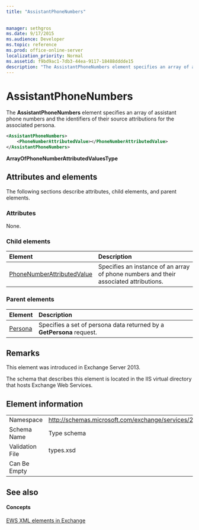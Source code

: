 ```yaml
---
title: "AssistantPhoneNumbers"
 
 
manager: sethgros
ms.date: 9/17/2015
ms.audience: Developer
ms.topic: reference
ms.prod: office-online-server
localization_priority: Normal
ms.assetid: f9bd9ac1-7db3-44ea-9117-18488dddde15
description: "The AssistantPhoneNumbers element specifies an array of assistant phone numbers and the identifiers of their source attributions for the associated persona."
---
```


# AssistantPhoneNumbers

The **AssistantPhoneNumbers** element specifies an array of assistant phone numbers and the identifiers of their source attributions for the associated persona. 
  
```XML
<AssistantPhoneNumbers>
    <PhoneNumberAttributedValue></PhoneNumberAttributedValue>
</AssistantPhoneNumbers>
```

 **ArrayOfPhoneNumberAttributedValuesType**
## Attributes and elements

The following sections describe attributes, child elements, and parent elements.
  
### Attributes

None.
  
### Child elements

|**Element**|**Description**|
|:-----|:-----|
|[PhoneNumberAttributedValue](phonenumberattributedvalue.md) <br/> |Specifies an instance of an array of phone numbers and their associated attributions.  <br/> |
   
### Parent elements

|**Element**|**Description**|
|:-----|:-----|
|[Persona](persona.md) <br/> |Specifies a set of persona data returned by a **GetPersona** request.  <br/> |
   
## Remarks

This element was introduced in Exchange Server 2013.
  
The schema that describes this element is located in the IIS virtual directory that hosts Exchange Web Services.
  
## Element information

|||
|:-----|:-----|
|Namespace  <br/> |http://schemas.microsoft.com/exchange/services/2006/types  <br/> |
|Schema Name  <br/> |Type schema  <br/> |
|Validation File  <br/> |types.xsd  <br/> |
|Can Be Empty  <br/> ||
   
## See also

#### Concepts

[EWS XML elements in Exchange](ews-xml-elements-in-exchange.md)

